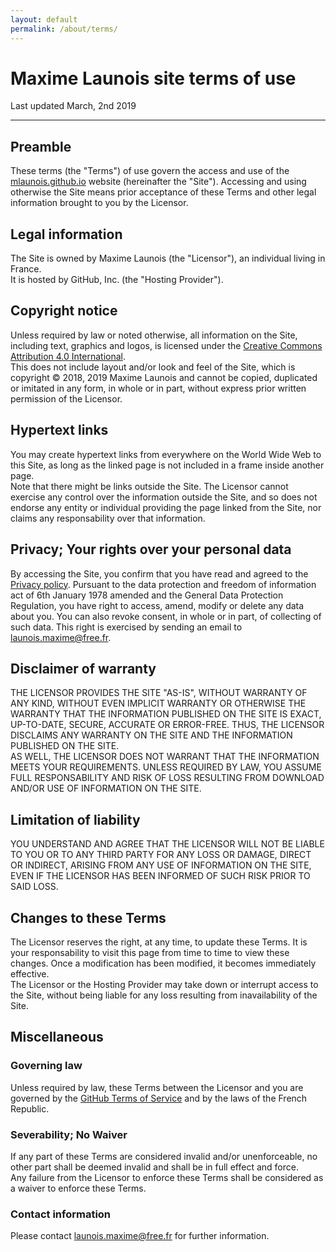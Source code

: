 ```yaml
---
layout: default
permalink: /about/terms/
---
```

# Maxime Launois site terms of use
Last updated March, 2nd 2019

---

## Preamble
These terms (the "Terms") of use govern the access and use of the [mlaunois.github.io](https://mlaunois.github.io)
website (hereinafter the "Site"). Accessing and using otherwise the Site means prior acceptance of these Terms and other
legal information brought to you by the Licensor.

## Legal information
The Site is owned by Maxime Launois (the "Licensor"), an individual living in France.  
It is hosted by GitHub, Inc. (the "Hosting Provider").

## Copyright notice
Unless required by law or noted otherwise, all information on the Site, including text, graphics and logos, is licensed
under the [Creative Commons Attribution 4.0 International](https://github.com/mlaunois/mlaunois.github.io/blob/master/LICENSE.md).  
This does not include layout and/or look and feel of the Site, which is copyright © 2018, 2019 Maxime Launois and cannot
be copied, duplicated or imitated in any form, in whole or in part, without express prior written permission of the Licensor.

## Hypertext links
You may create hypertext links from everywhere on the World Wide Web to this Site, as long as the linked page is not included
in a frame inside another page.  
Note that there might be links outside the Site. The Licensor cannot exercise any control over the information outside the Site,
and so does not endorse any entity or individual providing the page linked from the Site, nor claims any responsability over that
information.

## Privacy; Your rights over your personal data
By accessing the Site, you confirm that you have read and agreed to the [Privacy policy](/about/privacy/).
Pursuant to the data protection and freedom of information act of 6th January 1978 amended and the General Data Protection
Regulation, you have right to access, amend, modify or delete any data about you. You can also revoke consent, in whole or in
part, of collecting of such data. This right is exercised by sending an email to
[launois.maxime@free.fr](mailto:launois.maxime@free.fr).

## Disclaimer of warranty
THE LICENSOR PROVIDES THE SITE "AS-IS", WITHOUT WARRANTY OF ANY KIND, WITHOUT EVEN IMPLICIT WARRANTY OR OTHERWISE THE WARRANTY
THAT THE INFORMATION PUBLISHED ON THE SITE IS EXACT, UP-TO-DATE, SECURE, ACCURATE OR ERROR-FREE. THUS, THE LICENSOR DISCLAIMS
ANY WARRANTY ON THE SITE AND THE INFORMATION PUBLISHED ON THE SITE.  
AS WELL, THE LICENSOR DOES NOT WARRANT THAT THE INFORMATION MEETS YOUR REQUIREMENTS. UNLESS REQUIRED BY LAW, YOU ASSUME FULL
RESPONSABILITY AND RISK OF LOSS RESULTING FROM DOWNLOAD AND/OR USE OF INFORMATION ON THE SITE.

## Limitation of liability
YOU UNDERSTAND AND AGREE THAT THE LICENSOR WILL NOT BE LIABLE TO YOU OR TO ANY THIRD PARTY FOR ANY LOSS OR DAMAGE, DIRECT OR
INDIRECT, ARISING FROM ANY USE OF INFORMATION ON THE SITE, EVEN IF THE LICENSOR HAS BEEN INFORMED OF SUCH RISK PRIOR TO SAID
LOSS.

## Changes to these Terms
The Licensor reserves the right, at any time, to update these Terms. It is your responsability to visit this page from time to
time to view these changes. Once a modification has been modified, it becomes immediately effective.  
The Licensor or the Hosting Provider may take down or interrupt access to the Site, without being liable for any loss resulting
from inavailability of the Site.

## Miscellaneous
### Governing law
Unless required by law, these Terms between the Licensor and you are governed by the
[GitHub Terms of Service](https://github.com/site/terms) and by the laws of the French Republic.

### Severability; No Waiver
If any part of these Terms are considered invalid and/or unenforceable, no other part shall be deemed invalid and shall be in
full effect and force.  
Any failure from the Licensor to enforce these Terms shall be considered as a waiver to enforce these Terms.

### Contact information
Please contact [launois.maxime@free.fr](mailto:launois.maxime@free.fr) for further information.
